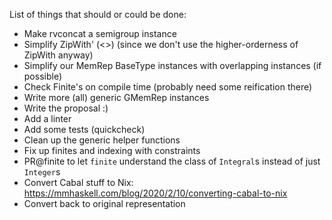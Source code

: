 List of things that should or could be done:

- Make rvconcat a semigroup instance
- Simplify ZipWith' (<>) (since we don't use the higher-orderness of ZipWith anyway)
- Simplify our MemRep BaseType instances with overlapping instances (if possible)
- Check Finite's on compile time (probably need some reification there)
- Write more (all) generic GMemRep instances
- Write the proposal :)
- Add a linter
- Add some tests (quickcheck)
- Clean up the generic helper functions
- Fix up finites and indexing with constraints
- PR@finite to let `finite` understand the class of `Integral`s instead of just `Integer`s
- Convert Cabal stuff to Nix: https://mmhaskell.com/blog/2020/2/10/converting-cabal-to-nix
- Convert back to original representation
